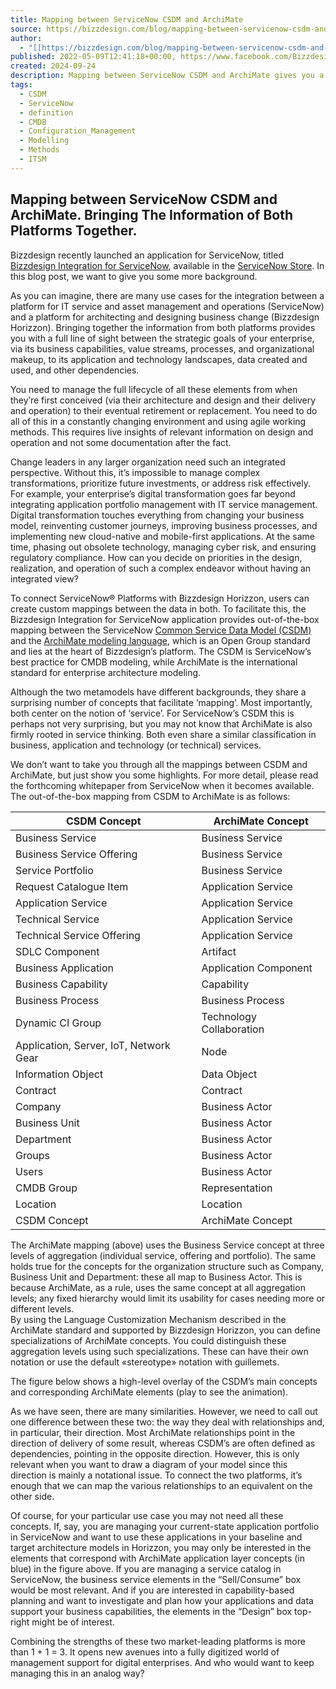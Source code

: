 ```yaml
---
title: Mapping between ServiceNow CSDM and ArchiMate
source: https://bizzdesign.com/blog/mapping-between-servicenow-csdm-and-archimate-discover-a-new-digitized-world-of-management-support/
author:
  - "[[https://bizzdesign.com/blog/mapping-between-servicenow-csdm-and-archimate-discover-a-new-digitized-world-of-management-support/, https://www.facebook.com/Bizzdesign, https://x.com/bizzdesign, https://www.linkedin.com/company/bizzdesign, https://twitter.com/bizzdesign, https://www.facebook.com/Bizzdesign, https://www.linkedin.com/company/bizzdesign, https://www.youtube.com/channel/UCw9zVU57XY5KMRk1RybCDhg]]"
published: 2022-05-09T12:41:18+00:00, https://www.facebook.com/Bizzdesign, https://x.com/bizzdesign, https://www.linkedin.com/company/bizzdesign, https://twitter.com/bizzdesign, https://www.facebook.com/Bizzdesign, https://www.linkedin.com/company/bizzdesign, https://www.youtube.com/channel/UCw9zVU57XY5KMRk1RybCDhg
created: 2024-09-24
description: Mapping between ServiceNow CSDM and ArchiMate gives you a full line of sight of your organization's strategic goals and infrastructure.
tags:
  - CSDM
  - ServiceNow
  - definition
  - CMDB
  - Configuration_Management
  - Modelling
  - Methods
  - ITSM
---
```

## Mapping between ServiceNow CSDM and ArchiMate. Bringing The Information of Both Platforms Together.

Bizzdesign recently launched an application for ServiceNow, titled [Bizzdesign Integration for ServiceNow](https://bizzdesign.com/solution/bizzdesign-integration-for-servicenow/), available in the [ServiceNow Store](https://store.servicenow.com/sn_appstore_store.do#!/store/home). In this blog post, we want to give you some more background.

As you can imagine, there are many use cases for the integration between a platform for IT service and asset management and operations (ServiceNow) and a platform for architecting and designing business change (Bizzdesign Horizzon). Bringing together the information from both platforms provides you with a full line of sight between the strategic goals of your enterprise, via its business capabilities, value streams, processes, and organizational makeup, to its application and technology landscapes, data created and used, and other dependencies.

You need to manage the full lifecycle of all these elements from when they’re first conceived (via their architecture and design and their delivery and operation) to their eventual retirement or replacement. You need to do all of this in a constantly changing environment and using agile working methods. This requires live insights of relevant information on design and operation and not some documentation after the fact.

Change leaders in any larger organization need such an integrated perspective. Without this, it’s impossible to manage complex transformations, prioritize future investments, or address risk effectively. For example, your enterprise’s digital transformation goes far beyond integrating application portfolio management with IT service management. Digital transformation touches everything from changing your business model, reinventing customer journeys, improving business processes, and implementing new cloud-native and mobile-first applications. At the same time, phasing out obsolete technology, managing cyber risk, and ensuring regulatory compliance. How can you decide on priorities in the design, realization, and operation of such a complex endeavor without having an integrated view?

To connect ServiceNow® Platforms with Bizzdesign Horizzon, users can create custom mappings between the data in both. To facilitate this, the Bizzdesign Integration for ServiceNow application provides out-of-the-box mapping between the ServiceNow [Common Service Data Model (CSDM)](https://www.servicenow.com/products/it-operations-management/what-is-csdm.html) and the [ArchiMate modeling language](https://www.opengroup.org/archimate-forum), which is an Open Group standard and lies at the heart of Bizzdesign’s platform. The CSDM is ServiceNow’s best practice for CMDB modeling, while ArchiMate is the international standard for enterprise architecture modeling.

Although the two metamodels have different backgrounds, they share a surprising number of concepts that facilitate ‘mapping’. Most importantly, both center on the notion of ‘service’. For ServiceNow’s CSDM this is perhaps not very surprising, but you may not know that ArchiMate is also firmly rooted in service thinking. Both even share a similar classification in business, application and technology (or technical) services.

We don’t want to take you through all the mappings between CSDM and ArchiMate, but just show you some highlights. For more detail, please read the forthcoming whitepaper from ServiceNow when it becomes available.  
The out-of-the-box mapping from CSDM to ArchiMate is as follows:

| CSDM Concept | ArchiMate Concept |
| --- | --- |
| Business Service | Business Service |
| Business Service Offering | Business Service |
| Service Portfolio | Business Service |
| Request Catalogue Item | Application Service |
| Application Service | Application Service |
| Technical Service | Application Service |
| Technical Service Offering | Application Service |
| SDLC Component | Artifact |
| Business Application | Application Component |
| Business Capability | Capability |
| Business Process | Business Process |
| Dynamic CI Group | Technology Collaboration |
| Application, Server, IoT, Network Gear | Node |
| Information Object | Data Object |
| Contract | Contract |
| Company | Business Actor |
| Business Unit | Business Actor |
| Department | Business Actor |
| Groups | Business Actor |
| Users | Business Actor |
| CMDB Group | Representation |
| Location | Location |
| CSDM Concept | ArchiMate Concept |

The ArchiMate mapping (above) uses the Business Service concept at three levels of aggregation (individual service, offering and portfolio). The same holds true for the concepts for the organization structure such as Company, Business Unit and Department: these all map to Business Actor. This is because ArchiMate, as a rule, uses the same concept at all aggregation levels; any fixed hierarchy would limit its usability for cases needing more or different levels.  
By using the Language Customization Mechanism described in the ArchiMate standard and supported by Bizzdesign Horizzon, you can define specializations of ArchiMate concepts. You could distinguish these aggregation levels using such specializations. These can have their own notation or use the default «stereotype» notation with guillemets.

The figure below shows a high-level overlay of the CSDM’s main concepts and corresponding ArchiMate elements (play to see the animation).

As we have seen, there are many similarities. However, we need to call out one difference between these two: the way they deal with relationships and, in particular, their direction. Most ArchiMate relationships point in the direction of delivery of some result, whereas CSDM’s are often defined as dependencies, pointing in the opposite direction. However, this is only relevant when you want to draw a diagram of your model since this direction is mainly a notational issue. To connect the two platforms, it’s enough that we can map the various relationships to an equivalent on the other side.

Of course, for your particular use case you may not need all these concepts. If, say, you are managing your current-state application portfolio in ServiceNow and want to use these applications in your baseline and target architecture models in Horizzon, you may only be interested in the elements that correspond with ArchiMate application layer concepts (in blue) in the figure above. If you are managing a service catalog in ServiceNow, the business service elements in the “Sell/Consume” box would be most relevant. And if you are interested in capability-based planning and want to investigate and plan how your applications and data support your business capabilities, the elements in the “Design” box top-right might be of interest.

Combining the strengths of these two market-leading platforms is more than 1 + 1 = 3. It opens new avenues into a fully digitized world of management support for digital enterprises. And who would want to keep managing this in an analog way?